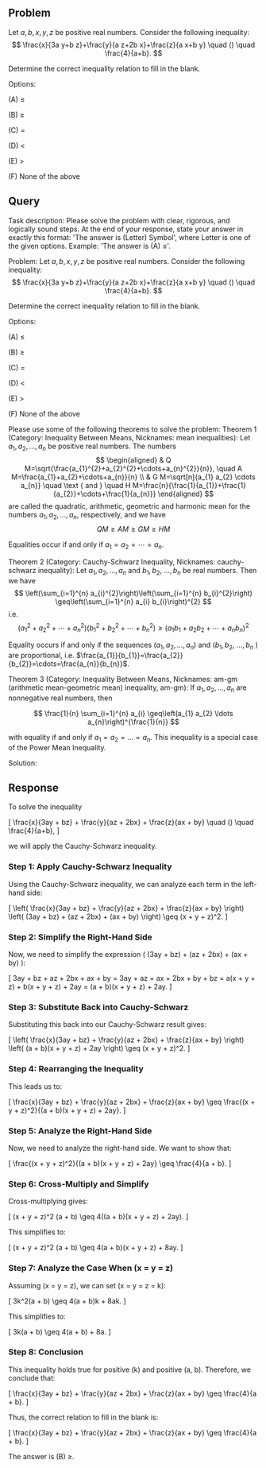 ## Problem

Let $a, b, x, y, z$ be positive real numbers. Consider the following inequality:
$$
\frac{x}{3a y+b z}+\frac{y}{a z+2b x}+\frac{z}{a x+b y} \quad () \quad \frac{4}{a+b}.
$$

Determine the correct inequality relation to fill in the blank.

Options:

(A) $\leq$ 

(B) $\geq$

(C) $=$ 

(D) $<$

(E) $>$

(F) None of the above

## Query

Task description: Please solve the problem with clear, rigorous, and logically sound steps. At the end of your response, state your answer in exactly this format: 'The answer is (Letter) Symbol', where Letter is one of the given options. Example: 'The answer is (A) $\leq$'.

Problem: Let $a, b, x, y, z$ be positive real numbers. Consider the following inequality:
$$
\frac{x}{3a y+b z}+\frac{y}{a z+2b x}+\frac{z}{a x+b y} \quad () \quad \frac{4}{a+b}.
$$

Determine the correct inequality relation to fill in the blank.

Options:

(A) $\leq$ 

(B) $\geq$

(C) $=$ 

(D) $<$

(E) $>$

(F) None of the above

Please use some of the following theorems to solve the problem:
Theorem 1 (Category: Inequality Between Means, Nicknames: mean inequalities): Let $a_{1}, a_{2}, \ldots, a_{n}$ be positive real numbers. The numbers
$$
\begin{aligned}
& Q M=\sqrt{\frac{a_{1}^{2}+a_{2}^{2}+\cdots+a_{n}^{2}}{n}}, \quad A M=\frac{a_{1}+a_{2}+\cdots+a_{n}}{n} \\
& G M=\sqrt[n]{a_{1} a_{2} \cdots a_{n}} \quad \text { and } \quad H M=\frac{n}{\frac{1}{a_{1}}+\frac{1}{a_{2}}+\cdots+\frac{1}{a_{n}}}
\end{aligned}
$$
are called the quadratic, arithmetic, geometric and harmonic mean for the numbers $a_{1}, a_{2}, \ldots, a_{n}$, respectively, and we have
$$
Q M \geq A M \geq G M \geq H M
$$

Equalities occur if and only if $a_{1}=a_{2}=\cdots=a_{n}$.

Theorem 2 (Category: Cauchy-Schwarz Inequality, Nicknames: cauchy-schwarz inequality): Let $a_{1}, a_{2}, \ldots, a_{n}$ and $b_{1}, b_{2}$, $\ldots, b_{n}$ be real numbers. Then we have
$$
\left(\sum_{i=1}^{n} a_{i}^{2}\right)\left(\sum_{i=1}^{n} b_{i}^{2}\right) \geq\left(\sum_{i=1}^{n} a_{i} b_{i}\right)^{2}
$$
i.e.
$$
\left(a_{1}^{2}+a_{2}^{2}+\cdots+a_{n}^{2}\right)\left(b_{1}^{2}+b_{2}^{2}+\cdots+b_{n}^{2}\right) \geq\left(a_{1} b_{1}+a_{2} b_{2}+\cdots+a_{n} b_{n}\right)^{2}
$$

Equality occurs if and only if the sequences $\left(a_{1}, a_{2}, \ldots, a_{n}\right)$ and $\left(b_{1}, b_{2}\right.$, $\ldots, b_{n}$ ) are proportional, i.e. $\frac{a_{1}}{b_{1}}=\frac{a_{2}}{b_{2}}=\cdots=\frac{a_{n}}{b_{n}}$.

Theorem 3 (Category: Inequality Between Means, Nicknames: am-gm (arithmetic mean-geometric mean) inequality, am-gm): If $a_{1}, a_{2}, \ldots, a_{n}$ are nonnegative real numbers, then

$$
\frac{1}{n} \sum_{i=1}^{n} a_{i} \geq\left(a_{1} a_{2} \ldots a_{n}\right)^{\frac{1}{n}}
$$

with equality if and only if $a_{1}=a_{2}=\ldots=a_{n}$. This inequality is a special case of the Power Mean Inequality.

Solution:

## Response

To solve the inequality 

\[
\frac{x}{3ay + bz} + \frac{y}{az + 2bx} + \frac{z}{ax + by} \quad () \quad \frac{4}{a+b},
\]

we will apply the Cauchy-Schwarz inequality.

### Step 1: Apply Cauchy-Schwarz Inequality

Using the Cauchy-Schwarz inequality, we can analyze each term in the left-hand side:

\[
\left( \frac{x}{3ay + bz} + \frac{y}{az + 2bx} + \frac{z}{ax + by} \right) \left( (3ay + bz) + (az + 2bx) + (ax + by) \right) \geq (x + y + z)^2.
\]

### Step 2: Simplify the Right-Hand Side

Now, we need to simplify the expression \( (3ay + bz) + (az + 2bx) + (ax + by) \):

\[
3ay + bz + az + 2bx + ax + by = 3ay + az + ax + 2bx + by + bz = a(x + y + z) + b(x + y + z) + 2ay = (a + b)(x + y + z) + 2ay.
\]

### Step 3: Substitute Back into Cauchy-Schwarz

Substituting this back into our Cauchy-Schwarz result gives:

\[
\left( \frac{x}{3ay + bz} + \frac{y}{az + 2bx} + \frac{z}{ax + by} \right) \left( (a + b)(x + y + z) + 2ay \right) \geq (x + y + z)^2.
\]

### Step 4: Rearranging the Inequality

This leads us to:

\[
\frac{x}{3ay + bz} + \frac{y}{az + 2bx} + \frac{z}{ax + by} \geq \frac{(x + y + z)^2}{(a + b)(x + y + z) + 2ay}.
\]

### Step 5: Analyze the Right-Hand Side

Now, we need to analyze the right-hand side. We want to show that:

\[
\frac{(x + y + z)^2}{(a + b)(x + y + z) + 2ay} \geq \frac{4}{a + b}.
\]

### Step 6: Cross-Multiply and Simplify

Cross-multiplying gives:

\[
(x + y + z)^2 (a + b) \geq 4((a + b)(x + y + z) + 2ay).
\]

This simplifies to:

\[
(x + y + z)^2 (a + b) \geq 4(a + b)(x + y + z) + 8ay.
\]

### Step 7: Analyze the Case When \(x = y = z\)

Assuming \(x = y = z\), we can set \(x = y = z = k\):

\[
3k^2(a + b) \geq 4(a + b)k + 8ak.
\]

This simplifies to:

\[
3k(a + b) \geq 4(a + b) + 8a.
\]

### Step 8: Conclusion

This inequality holds true for positive \(k\) and positive \(a, b\). Therefore, we conclude that:

\[
\frac{x}{3ay + bz} + \frac{y}{az + 2bx} + \frac{z}{ax + by} \geq \frac{4}{a + b}.
\]

Thus, the correct relation to fill in the blank is:

\[
\frac{x}{3ay + bz} + \frac{y}{az + 2bx} + \frac{z}{ax + by} \geq \frac{4}{a + b}.
\]

The answer is (B) $\geq$.